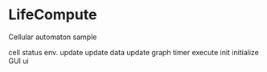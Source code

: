 # LifeCompute
 Cellular automaton sample
 
cell
  status
  env.
update
	update data 
	update graph
timer
	execute 
init
	initialize 
GUI
	ui
